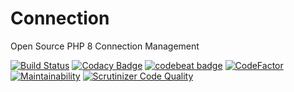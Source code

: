 # Connection
Open Source PHP 8 Connection Management

[![Build Status](https://scrutinizer-ci.com/g/jaypotter/Connection/badges/build.png?b=main)](https://scrutinizer-ci.com/g/jaypotter/Connection/build-status/main)
[![Codacy Badge](https://app.codacy.com/project/badge/Grade/0d4d253facbf4f0fab66a04dc3eccc10)](https://www.codacy.com/gh/jaypotter/Connection/dashboard?utm_source=github.com&amp;utm_medium=referral&amp;utm_content=jaypotter/Connection&amp;utm_campaign=Badge_Grade)
[![codebeat badge](https://codebeat.co/badges/fd022dcc-a961-4a74-961e-92f503b63b3c)](https://codebeat.co/projects/github-com-jaypotter-connection-main)
[![CodeFactor](https://www.codefactor.io/repository/github/jaypotter/connection/badge)](https://www.codefactor.io/repository/github/jaypotter/connection)
[![Maintainability](https://api.codeclimate.com/v1/badges/9747de4443b5b232b324/maintainability)](https://codeclimate.com/github/jaypotter/Connection/maintainability)
[![Scrutinizer Code Quality](https://scrutinizer-ci.com/g/jaypotter/Connection/badges/quality-score.png?b=main)](https://scrutinizer-ci.com/g/jaypotter/Connection/?branch=main)
